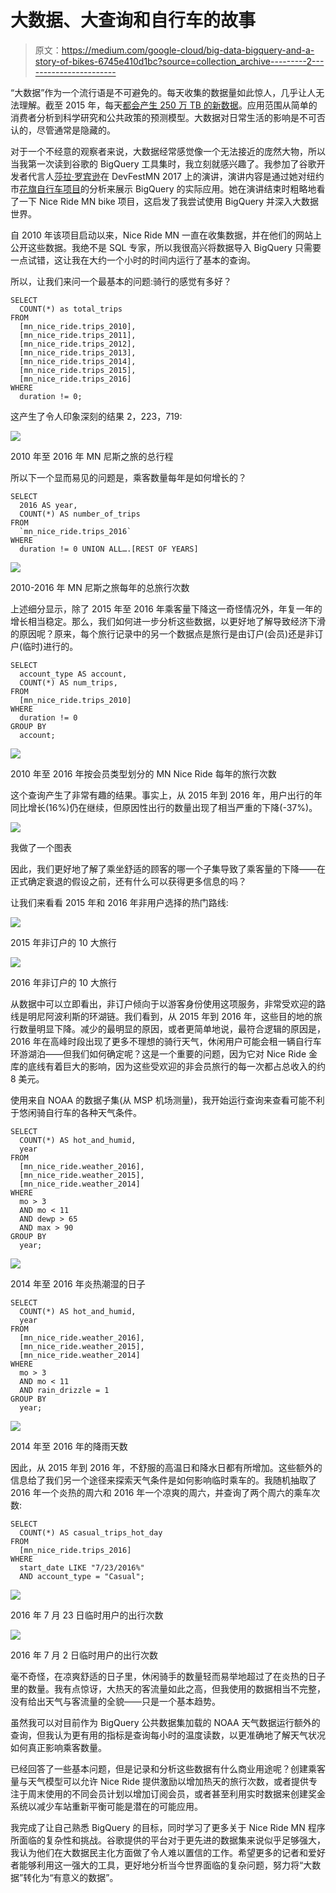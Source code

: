 # 大数据、大查询和自行车的故事

> 原文：<https://medium.com/google-cloud/big-data-bigquery-and-a-story-of-bikes-6745e410d1bc?source=collection_archive---------2----------------------->

“大数据”作为一个流行语是不可避免的。每天收集的数据量如此惊人，几乎让人无法理解。截至 2015 年，每天[都会产生 250 万 TB 的新数据](https://www-01.ibm.com/software/data/bigdata/what-is-big-data.html)。应用范围从简单的消费者分析到科学研究和公共政策的预测模型。大数据对日常生活的影响是不可否认的，尽管通常是隐藏的。

对于一个不经意的观察者来说，大数据经常感觉像一个无法接近的庞然大物，所以当我第一次读到谷歌的 BigQuery 工具集时，我立刻就感兴趣了。我参加了谷歌开发者代言人[莎拉·罗宾逊](https://twitter.com/srobtweets?lang=en)在 DevFestMN 2017 上的演讲，演讲内容是通过她对纽约市[花旗自行车项目](https://cloud.google.com/blog/big-data/2016/12/analyzing-nyc-biking-data-with-google-bigquery)的分析来展示 BigQuery 的实际应用。她在演讲结束时粗略地看了一下 Nice Ride MN bike 项目，这启发了我尝试使用 BigQuery 并深入大数据世界。

自 2010 年该项目启动以来，Nice Ride MN 一直在收集数据，并在他们的网站上公开这些数据。我绝不是 SQL 专家，所以我很高兴将数据导入 BigQuery 只需要一点试错，这让我在大约一个小时的时间内运行了基本的查询。

所以，让我们来问一个最基本的问题:骑行的感觉有多好？

```
SELECT
  COUNT(*) as total_trips
FROM
  [mn_nice_ride.trips_2010],
  [mn_nice_ride.trips_2011],
  [mn_nice_ride.trips_2012],
  [mn_nice_ride.trips_2013],
  [mn_nice_ride.trips_2014],
  [mn_nice_ride.trips_2015],
  [mn_nice_ride.trips_2016]
WHERE
  duration != 0;
```

这产生了令人印象深刻的结果 2，223，719:

![](img/ce50c29a9f9555d8200c5c6cee89fead.png)

2010 年至 2016 年 MN 尼斯之旅的总行程

所以下一个显而易见的问题是，乘客数量每年是如何增长的？

```
SELECT
  2016 AS year,
  COUNT(*) AS number_of_trips
FROM
  `mn_nice_ride.trips_2016`
WHERE
  duration != 0 UNION ALL….[REST OF YEARS]
```

![](img/288b252649c7779b5bc8e0f5fa8e0f97.png)

2010-2016 年 MN 尼斯之旅每年的总旅行次数

上述细分显示，除了 2015 年至 2016 年乘客量下降这一奇怪情况外，年复一年的增长相当稳定。那么，我们如何进一步分析这些数据，以更好地了解导致经济下滑的原因呢？原来，每个旅行记录中的另一个数据点是旅行是由订户(会员)还是非订户(临时)进行的。

```
SELECT
  account_type AS account,
  COUNT(*) AS num_trips,
FROM
  [mn_nice_ride.trips_2010]
WHERE
  duration != 0
GROUP BY
  account;
```

![](img/6983cea78a9478dcb1bd879b34c2cad4.png)

2010 年至 2016 年按会员类型划分的 MN Nice Ride 每年的旅行次数

这个查询产生了非常有趣的结果。事实上，从 2015 年到 2016 年，用户出行的年同比增长(16%)仍在继续，但原因性出行的数量出现了相当严重的下降(-37%)。

![](img/b5de9ce34237fa6150d46ae460db8650.png)

我做了一个图表

因此，我们更好地了解了乘坐舒适的顾客的哪一个子集导致了乘客量的下降——在正式确定衰退的假设之前，还有什么可以获得更多信息的吗？

让我们来看看 2015 年和 2016 年非用户选择的热门路线:

![](img/b8ab32a6aa04c9ef1427cd6d75125eac.png)

2015 年非订户的 10 大旅行

![](img/f379bfff20644593dc80276b48c22fbc.png)

2016 年非订户的 10 大旅行

从数据中可以立即看出，非订户倾向于以游客身份使用这项服务，非常受欢迎的路线是明尼阿波利斯的环湖链。我们看到，从 2015 年到 2016 年，这些目的地的旅行数量明显下降。减少的最明显的原因，或者更简单地说，最符合逻辑的原因是，2016 年在高峰时段出现了更多不理想的骑行天气，休闲用户可能会租一辆自行车环游湖泊——但我们如何确定呢？这是一个重要的问题，因为它对 Nice Ride 金库的底线有着巨大的影响，因为这些受欢迎的非会员旅行的每一次都占总收入的约 8 美元。

使用来自 NOAA 的数据子集(从 MSP 机场测量)，我开始运行查询来查看可能不利于悠闲骑自行车的各种天气条件。

```
SELECT
  COUNT(*) AS hot_and_humid,
  year
FROM
  [mn_nice_ride.weather_2016],
  [mn_nice_ride.weather_2015],
  [mn_nice_ride.weather_2014]
WHERE
  mo > 3
  AND mo < 11
  AND dewp > 65
  AND max > 90
GROUP BY
  year;
```

![](img/7eb088d30fae5611e15248d49ccfb73e.png)

2014 年至 2016 年炎热潮湿的日子

```
SELECT
  COUNT(*) AS hot_and_humid,
  year
FROM
  [mn_nice_ride.weather_2016],
  [mn_nice_ride.weather_2015],
  [mn_nice_ride.weather_2014]
WHERE
  mo > 3
  AND mo < 11
  AND rain_drizzle = 1
GROUP BY
  year;
```

![](img/38d21d59fb9bd74b9d855fff05a370a1.png)

2014 年至 2016 年的降雨天数

因此，从 2015 年到 2016 年，不舒服的高温日和降水日都有所增加。这些额外的信息给了我们另一个途径来探索天气条件是如何影响临时乘车的。我随机抽取了 2016 年一个炎热的周六和 2016 年一个凉爽的周六，并查询了两个周六的乘车次数:

```
SELECT
  COUNT(*) AS casual_trips_hot_day
FROM
  [mn_nice_ride.trips_2016]
WHERE
  start_date LIKE "7/23/2016%"
  AND account_type = "Casual";
```

![](img/5f8dee948c184f95ba164080204d258b.png)

2016 年 7 月 23 日临时用户的出行次数

![](img/048b187a45c2b373861113539d4f1556.png)

2016 年 7 月 2 日临时用户的出行次数

毫不奇怪，在凉爽舒适的日子里，休闲骑手的数量轻而易举地超过了在炎热的日子里的数量。我有点惊讶，大热天的客流量如此之高，但我使用的数据相当不完整，没有给出天气与客流量的全貌——只是一个基本趋势。

虽然我可以对目前作为 BigQuery 公共数据集加载的 NOAA 天气数据运行额外的查询，但我认为更有用的指标是查询每小时的温度读数，以更准确地了解天气状况如何真正影响乘客数量。

已经回答了一些基本问题，但是记录和分析这些数据有什么商业用途呢？创建乘客量与天气模型可以允许 Nice Ride 提供激励以增加热天的旅行次数，或者提供专注于周末使用的不同会员计划以增加订阅会员，或者甚至利用实时数据来创建奖金系统以减少车站重新平衡可能是潜在的可能应用。

我完成了让自己熟悉 BigQuery 的目标，同时学习了更多关于 Nice Ride MN 程序所面临的复杂性和挑战。谷歌提供的平台对于更先进的数据集来说似乎足够强大，我认为他们在大数据民主化方面做了令人难以置信的工作。希望更多的记者和爱好者能够利用这一强大的工具，更好地分析当今世界面临的复杂问题，努力将“大数据”转化为“有意义的数据”。